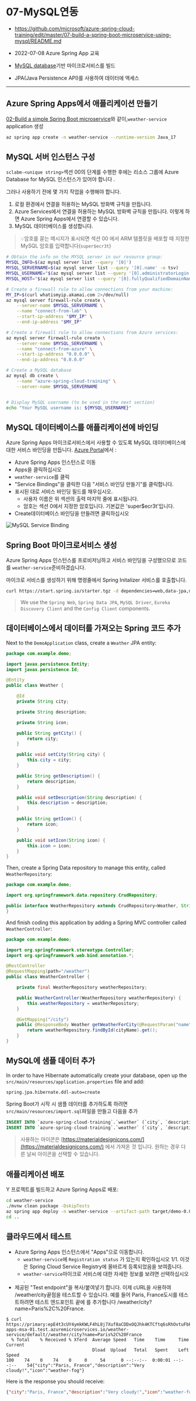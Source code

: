 # 07-MySQL연동
- https://github.com/microsoft/azure-spring-cloud-training/edit/master/07-build-a-spring-boot-microservice-using-mysql/README.md
- 2022-07-08 Azure Spring App 교육

- [MySQL database](https://docs.microsoft.com/en-us/azure/mysql/?WT.mc_id=azurespringcloud-github-judubois)기반 마이크로서비스를 빌드
- JPA(Java Persistence API)를 사용하여 데이터에 액세스
---

## Azure Spring Apps에서 애플리케이션 만들기

[02-Build a simple Spring Boot microservice](02-build-a-simple-spring-boot-microservice.md)와 같이,`weather-service` application 생성

```bash
az spring app create -n weather-service --runtime-version Java_17
```


## MySQL 서버 인스턴스 구성

`sclabm-<unique string>`섹션 00의 단계를 수행한 후에는 리소스 그룹에 Azure Database for MySQL 인스턴스가 있어야 합니다 .

그러나 사용하기 전에 몇 가지 작업을 수행해야 합니다.

1. 로컬 환경에서 연결을 허용하는 MySQL 방화벽 규칙을 만듭니다.
2. Azure Services에서 연결을 허용하는 MySQL 방화벽 규칙을 만듭니다. 이렇게 하면 Azure Spring Apps에서 연결할 수 있습니다.
3. MySQL 데이터베이스를 생성합니다.
> 💡암호를 묻는 메시지가 표시되면 섹션 00 에서 ARM 템플릿을 배포할 때 지정한 MySQL 암호를 입력합니다(`super$ecr3t`)


```bash
# Obtain the info on the MYSQL server in our resource group:
MYSQL_INFO=$(az mysql server list --query '[0]')
MYSQL_SERVERNAME=$(az mysql server list --query '[0].name' -o tsv)
MYSQL_USERNAME="$(az mysql server list --query '[0].administratorLogin' -o tsv)@${MYSQL_SERVERNAME}"
MYSQL_HOST="$(az mysql server list --query '[0].fullyQualifiedDomainName' -o tsv)"

# Create a firewall rule to allow connections from your machine:
MY_IP=$(curl whatismyip.akamai.com 2>/dev/null)
az mysql server firewall-rule create \
    --server-name $MYSQL_SERVERNAME \
    --name "connect-from-lab" \
    --start-ip-address "$MY_IP" \
    --end-ip-address "$MY_IP"

# Create a firewall rule to allow connections from Azure services:
az mysql server firewall-rule create \
    --server-name $MYSQL_SERVERNAME \
    --name "connect-from-azure" \
    --start-ip-address "0.0.0.0" \
    --end-ip-address "0.0.0.0"

# Create a MySQL database
az mysql db create \
    --name "azure-spring-cloud-training" \
    --server-name $MYSQL_SERVERNAME


# Display MySQL username (to be used in the next section)
echo "Your MySQL username is: ${MYSQL_USERNAME}"

```

## MySQL 데이터베이스를 애플리케이션에 바인딩

Azure Spring Apps 마이크로서비스에서 사용할 수 있도록 MySQL 데이터베이스에 대한 서비스 바인딩을 만듭니다. [Azure Portal](https://portal.azure.com/?WT.mc_id=azurespringcloud-github-judubois)에서 :

- Azure Spring Apps 인스턴스로 이동
- Apps을 클릭하십시오
- `weather-service`를 클릭
- "Service Bindings"을 클릭한 다음 "서비스 바인딩 만들기"를 클릭합니다.
- 표시된 대로 서비스 바인딩 필드를 채우십시오.
    - 사용자 이름은 위 섹션의 출력 마지막 줄에 표시됩니다.
    - 암호는 섹션 0에서 지정한 암호입니다. 기본값은 'super$ecr3t'입니다.
- Create데이터베이스 바인딩을 만들려면 클릭하십시오

![MySQL Service Binding](images/7-01-create-service-binding-mysql.png)

## Spring Boot 마이크로서비스 생성

Azure Spring Apps 인스턴스를 프로비저닝하고 서비스 바인딩을 구성했으므로 코드를 `weather-service`준비하겠습니다.

마이크로 서비스를 생성하기 위해 명령줄에서 Spring Initalizer 서비스를 호출합니다.

```bash
curl https://start.spring.io/starter.tgz -d dependencies=web,data-jpa,mysql,cloud-eureka,cloud-config-client -d baseDir=weather-service -d bootVersion=2.7.0 -d javaVersion=17 | tar -xzvf -
```

> We use the `Spring Web`, `Spring Data JPA`, `MySQL Driver`, `Eureka Discovery Client` and the `Config Client` components.

## 데이터베이스에서 데이터를 가져오는 Spring 코드 추가

Next to the `DemoApplication` class, create a `Weather` JPA entity:

```java
package com.example.demo;

import javax.persistence.Entity;
import javax.persistence.Id;

@Entity
public class Weather {

    @Id
    private String city;

    private String description;

    private String icon;

    public String getCity() {
        return city;
    }

    public void setCity(String city) {
        this.city = city;
    }

    public String getDescription() {
        return description;
    }

    public void setDescription(String description) {
        this.description = description;
    }

    public String getIcon() {
        return icon;
    }

    public void setIcon(String icon) {
        this.icon = icon;
    }
}
```

Then, create a Spring Data repository to manage this entity, called `WeatherRepository`:

```java
package com.example.demo;

import org.springframework.data.repository.CrudRepository;

public interface WeatherRepository extends CrudRepository<Weather, String> {
}
```

And finish coding this application by adding a Spring MVC controller called `WeatherController`:

```java
package com.example.demo;

import org.springframework.stereotype.Controller;
import org.springframework.web.bind.annotation.*;

@RestController
@RequestMapping(path="/weather")
public class WeatherController {

    private final WeatherRepository weatherRepository;

    public WeatherController(WeatherRepository weatherRepository) {
        this.weatherRepository = weatherRepository;
    }

    @GetMapping("/city")
    public @ResponseBody Weather getWeatherForCity(@RequestParam("name") String cityName) {
        return weatherRepository.findById(cityName).get();
    }
}
```

## MySQL에 샘플 데이터 추가

In order to have Hibernate automatically create your database, open up the `src/main/resources/application.properties` file and add:

```properties
spring.jpa.hibernate.ddl-auto=create
```

Spring Boot가 시작 시 샘플 데이터를 추가하도록 하려면  `src/main/resources/import.sql`파일을 만들고 다음을 추가

```sql
INSERT INTO `azure-spring-cloud-training`.`weather` (`city`, `description`, `icon`) VALUES ('Paris, France', 'Very cloudy!', 'weather-fog');
INSERT INTO `azure-spring-cloud-training`.`weather` (`city`, `description`, `icon`) VALUES ('London, UK', 'Quite cloudy', 'weather-pouring');
```

> 사용하는 아이콘은 [https://materialdesignicons.com/](https://materialdesignicons.com/) 에서 가져온 것 입니다. 원하는 경우 다른 날씨 아이콘을 선택할 수 있습니다.

## 애플리케이션 배포

Y 프로젝트를 빌드하고 Azure Spring Apps로 배포:

```bash
cd weather-service
./mvnw clean package -DskipTests
az spring app deploy -n weather-service --artifact-path target/demo-0.0.1-SNAPSHOT.jar
cd ..
```

## 클라우드에서 테스트

- Azure Spring Apps 인스턴스에서 "Apps"으로 이동합니다.
  - `weather-service`에 `Registration status` 가 있는지 확인하십시오 1/1. 이것은 Spring Cloud Service Registry에 올바르게 등록되었음을 보여줍니다.
  - `weather-service`마이크로 서비스에 대한 자세한 정보를 보려면 선택하십시오 .
- 제공된 "Test endpoint"을 복사/붙여넣기 합니다.
이제 cURL을 사용하여 /weather/city끝점을 테스트할 수 있습니다. 예를 들어 Paris, France도시를 테스트하려면 테스트 엔드포인트 끝에 를 추가합니다 /weather/city?name=Paris%2C%20France.
```
$ curl https://primary:epE4t3cUY4ymkKWLF4hL8j7Xuf8aCDDxOQJhk4KTCftq6sRhOvtuFbPQUElIUgRo@spring-apps-msa-01.test.azuremicroservices.io/weather-service/default//weather/city?name=Paris%2C%20France
  % Total    % Received % Xferd  Average Speed   Time    Time     Time  Current
                                 Dload  Upload   Total   Spent    Left  Speed
100    74    0    74    0     0     54      0 --:--:--  0:00:01 --:--:--    54{"city":"Paris, France","description":"Very cloudy!","icon":"weather-fog"}

```

Here is the response you should receive:

```json
{"city":"Paris, France","description":"Very cloudy!","icon":"weather-fog"}
```

